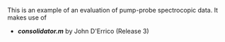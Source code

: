 This is an example of an evaluation of pump-probe spectrocopic data.
It makes use of

* ***consolidator.m*** by John D'Errico (Release 3)
